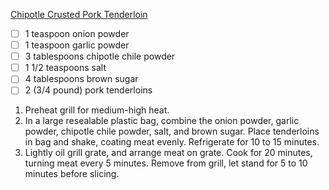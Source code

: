 [Chipotle Crusted Pork Tenderloin](https://www.allrecipes.com/recipe/54342/chipotle-crusted-pork-tenderloin/)
- [ ] 1 teaspoon onion powder
- [ ] 1 teaspoon garlic powder
- [ ] 3 tablespoons chipotle chile powder
- [ ] 1 1/2 teaspoons salt
- [ ] 4 tablespoons brown sugar
- [ ] 2 (3/4 pound) pork tenderloins
1. Preheat grill for medium-high heat.
1. In a large resealable plastic bag, combine the onion powder, garlic powder, chipotle chile powder, salt, and brown sugar. Place tenderloins in bag and shake, coating meat evenly. Refrigerate for 10 to 15 minutes.
1. Lightly oil grill grate, and arrange meat on grate. Cook for 20 minutes, turning meat every 5 minutes. Remove from grill, let stand for 5 to 10 minutes before slicing.